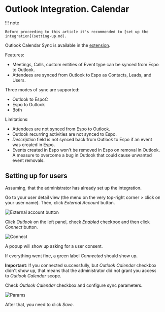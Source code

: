 # Outlook Integration. Calendar

!!! note

    Before proceeding to this article it's recommended to [set up the integration](setting-up.md).

Outlook Calendar Sync is available in the [extension](https://www.espocrm.com/extensions/outlook-integration/).

Features:

* Meetings, Calls, custom entities of Event type can be synced from Espo to Outlook.
* Attendees are synced from Outlook to Espo as Contacts, Leads, and Users.

Three modes of sync are supported:

* Outlook to EspoC
* Espo to Outlook
* Both

Limitations:

* Attendees are not synced from Espo to Outlook.
* Outlook recurring activities are not synced to Espo.
* *Description* field is not synced back from Outlook to Espo if an event was created in Espo.
* Events created in Espo won't be removed in Espo on removal in Outlook. A measure to overcome a bug in Outlook that could cause unwanted event removals.

## Setting up for users

Assuming, that the administrator has already set up the integration.

Go to your user detail view (the menu on the very top-right corner > click on your user name). Then, click *External Account* button.

![External account button](../../_static/images/extensions/outlook-integration/external-account-button.png)

Click *Outlook* on the left panel, check *Enabled* checkbox and then click *Connect* button.

![Connect](../../_static/images/extensions/outlook-integration/connect.png)

A popup will show up asking for a user consent.

If everything went fine, a green label *Connected* should show up.

**Important**: If you connected successfully, but *Outlook Calendar* checkbox didn't show up, that means that the administrator did not grant you access to *Outlook Calendar* scope.

Check *Outlook Calendar* checkbox and configure sync parameters.

![Params](../../_static/images/extensions/outlook-integration/calendar-params.png)

After that, you need to click *Save*.
